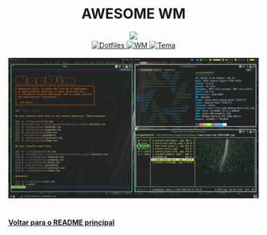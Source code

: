 <h1 align="center">AWESOME WM</h1>

<div align="center">
  <a href="https://github.com/SeraphyBR">
    <img src="https://img.shields.io/badge/usuário-SeraphyBR-%2322252f?style=for-the-badge" />
  </a>
  <br/>
  <a href="https://github.com/SeraphyBR/dotfiles/tree/master">
    <img
      alt="Dotfiles"
      src="https://img.shields.io/badge/dots-%2322252f?style=for-the-badge"
    />
  </a>
  <a href="https://awesomewm.org/">
    <img
      alt="WM"
      src="https://img.shields.io/badge/wm-awesome-%2322252f?style=for-the-badge"
    />
  </a>
  <a href="https://github.com/SeraphyBR/dotfiles/tree/master">
    <img
      alt="Tema"
      src="https://img.shields.io/badge/tema-custom-%2322252f?style=for-the-badge"
    />
  </a>
  <br /><br />
  <a href="https://github.com/SeraphyBR/dotfiles/tree/master/.config/awesome">
    <img alt="Captura de tela / Gif" src="https://raw.githubusercontent.com/SeraphyBR/dotfiles/master/images/screenshots/1.png" />
  </a>
  <br/><br/>
</div>

#### [Voltar para o README principal](https://github.com/unixwmbr/unixwmbr)
